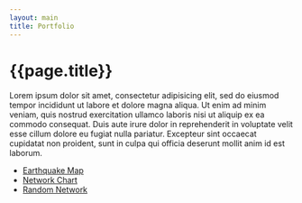 ```yaml
---
layout: main
title: Portfolio
---
```


<div class="container home-section">

<h1>{{page.title}}</h1>

Lorem ipsum dolor sit amet, consectetur adipisicing elit, sed do eiusmod
tempor incididunt ut labore et dolore magna aliqua. Ut enim ad minim veniam,
quis nostrud exercitation ullamco laboris nisi ut aliquip ex ea commodo
consequat. Duis aute irure dolor in reprehenderit in voluptate velit esse
cillum dolore eu fugiat nulla pariatur. Excepteur sint occaecat cupidatat non
proident, sunt in culpa qui officia deserunt mollit anim id est laborum.

<ul>
    <li><a href="{{site.baseurl}}/portfolio/earthquakes">Earthquake Map</a></li>
    <li><a href="{{site.baseurl}}/portfolio/network-chart">Network Chart</a></li>
    <li><a href="{{site.baseurl}}/portfolio/random-network">Random Network</a></li>
</ul>


